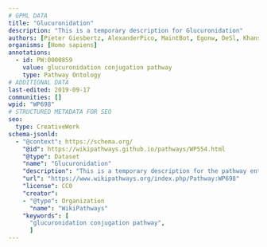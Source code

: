 ```yaml
---
# GPML DATA
title: "Glucuronidation"
description: "This is a temporary description for Glucuronidation"
authors: [Pieter Giesbertz, AlexanderPico, MaintBot, Egonw, DeSl, Khanspers]
organisms: [Homo sapiens]
annotations:
  - id: PW:0000859
    value: glucuronidation conjugation pathway
    type: Pathway Ontology
# ADDITIONAL DATA
last-edited: 2019-09-17
communities: []
wpid: "WP698"
# STRUCTURED METADATA FOR SEO
seo:
  type: CreativeWork
schema-jsonld:
  - "@context": https://schema.org/
    "@id": https://wikipathways.github.io/pathways/WP554.html
    "@type": Dataset
    "name": "Glucuronidation"
    "description": "This is a temporary description for the pathway entitled: Glucuronidation"
    "url": "https://www.wikipathways.org/index.php/Pathway:WP698"
    "license": CC0
    "creator":
    - "@type": Organization
      "name": "WikiPathways"
    "keywords": [
      "glucuronidation conjugation pathway",
      ]
---
```

